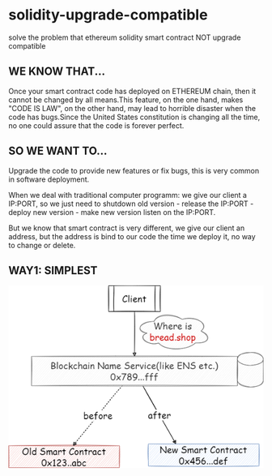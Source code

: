 # solidity-upgrade-compatible
solve the problem that ethereum solidity smart contract NOT upgrade compatible

## WE KNOW THAT...

Once your smart contract code has deployed on ETHEREUM chain, then it cannot be changed by all means.This feature, on the one hand, makes "CODE IS LAW", on the other hand, may lead to horrible disaster when the code has bugs.Since the United States constitution is changing all the time, no one could assure that the code is forever perfect.

## SO WE WANT TO...

Upgrade the code to provide new features or fix bugs, this is very common in software deployment.

When we deal with traditional computer programm: we give our client a IP:PORT, so we just need to shutdown old version - release the IP:PORT - deploy new version - make new version listen on the IP:PORT.

But we know that smart contract is very different, we give our client an address, but the address is bind to our code the time we deploy it, no way to change or delete.

## 

## WAY1: SIMPLEST

![](./images/way1.png)
